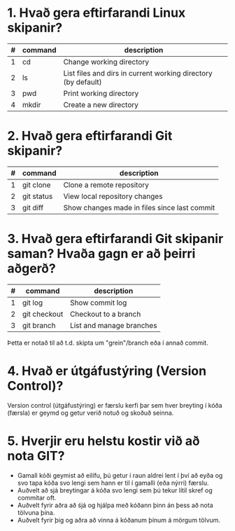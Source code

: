 # 1. Hvað gera eftirfarandi Linux skipanir?
| # | command | description                                                   |
|---|---------|---------------------------------------------------------------|
| 1 | cd      | Change working directory                                      |
| 2 | ls      | List files and dirs in current working directory (by default) |
| 3 | pwd     | Print working directory                                       |
| 4 | mkdir   | Create a new directory                                        |

# 2. Hvað gera eftirfarandi Git skipanir?
| # | command    | description                                   |
|---|------------|-----------------------------------------------|
| 1 | git clone  | Clone a remote repository                     |
| 2 | git status | View local repository changes                 |
| 3 | git diff   | Show changes made in files since last commit  |

# 3. Hvað gera eftirfarandi Git skipanir saman? Hvaða gagn er að þeirri aðgerð? 
| # | command      | description              |
|---|--------------|--------------------------|
| 1 | git log      | Show commit log          |
| 2 | git checkout | Checkout to a branch     |
| 3 | git branch   | List and manage branches |

Þetta er notað til að t.d. skipta um "grein"/branch eða í annað commit.

# 4. Hvað er útgáfustýring (Version Control)?
Version control (útgáfustýring) er færslu kerfi þar sem hver breyting í kóða (færsla) er geymd og getur verið notuð og skoðuð seinna.

# 5. Hverjir eru helstu kostir við að nota GIT?
* Gamall kóði geymist að eilífu, þú getur í raun aldrei lent í því að eyða og svo tapa kóða svo lengi sem hann er til í gamalli (eða nýrri) færslu.
* Auðvelt að sjá breytingar á kóða svo lengi sem þú tekur lítil skref og commitar oft.
* Auðvelt fyrir aðra að śjá og hjálpa með kóðann þinn án þess að nota tölvuna þína.
* Auðvelt fyrir þig og aðra að vinna á kóðanum þínum á mörgum tölvum.